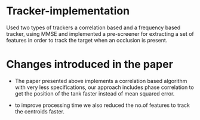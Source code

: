 # Tracker-implementation
Used two types of trackers a correlation based and a frequency based tracker, using MMSE and implemented a pre-screener for extracting a set of features
in order to track the target when an occlusion is present.

# Changes introduced in the paper
+ The paper presented above implements a correlation based algorithm with very less specifications, our approach includes phase correlation
to get the position of the tank faster instead of mean squared error.

+ to improve processing time we also reduced the no.of features to track the centroids faster. 
